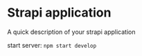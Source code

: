 # Strapi application

A quick description of your strapi application

start server: `npm start develop`
